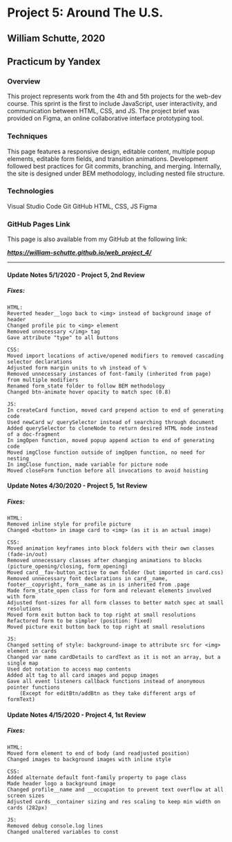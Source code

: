 # Project 5: Around The U.S.
## William Schutte, 2020
Practicum by Yandex
-----
### Overview
This project represents work from the 4th and 5th projects for the web-dev course. This sprint is the first to include
JavaScript, user interactivity, and communication between HTML, CSS, and JS. The project brief was provided on Figma, 
an online collaborative interface prototyping tool. 

### Techniques
This page features a responsive design, editable content, multiple popup elements, editable form fields, and transition
animations.
Development followed best practices for Git commits, branching, and merging.
Internally, the site is designed under BEM methodology, including nested file structure. 

### Technologies
Visual Studio Code
Git
GitHub
HTML, CSS, JS
Figma

### GitHub Pages Link

This page is also available from my GitHub at the following link:

***https://william-schutte.github.io/web_project_4/***

-----
#### Update Notes 5/1/2020 - Project 5, 2nd Review

##### Fixes:
    HTML:
    Reverted header__logo back to <img> instead of background image of header
    Changed profile pic to <img> element
    Removed unnecessary </img> tag
    Gave attribute "type" to all buttons

    CSS:
    Moved import locations of active/opened modifiers to removed cascading selector declarations
    Adjusted form margin units to vh instead of %
    Removed unnecessary instances of font-family (inherited from page) from multiple modifiers
    Renamed form_state folder to follow BEM methodology
    Changed btn-animate hover opacity to match spec (0.8)

    JS:
    In createCard function, moved card prepend action to end of generating code
    Used newCard w/ querySelector instead of searching through document
    Added querySelector to cloneNode to return desired HTML node instead of a doc-fragment
    In imgOpen function, moved popup append action to end of generating code
    Moved imgClose function outside of imgOpen function, no need for nesting
    In imgClose function, made variable for picture node
    Moved closeForm function before all invocations to avoid hoisting
    

#### Update Notes 4/30/2020 - Project 5, 1st Review

##### Fixes:
    HTML:
    Removed inline style for profile picture 
    Changed <button> in image card to <img> (as it is an actual image)

    CSS:
    Moved animation keyframes into block folders with their own classes (fade-in/out)
    Removed unnecessary classes after changing animations to blocks (picture_opening/closing, form_opening)
    Moved card__fav-button_active to own folder (but imported in card.css)
    Removed unnecessary font declarations in card__name, footer__copyright, form__name as in is inherited from .page
    Made form_state_open class for form and relevant elements involved with form
    Adjusted font-sizes for all form classes to better match spec at small resolutions
    Moved form exit button back to top right at small resolutions
    Refactored form to be simpler (position: fixed)
    Moved picture exit button back to top right at small resolutions

    JS:
    Changed setting of style: background-image to attribute src for <img> element in cards
    Changed var name cardDetails to cardText as it is not an array, but a single map
    Used dot notation to access map contents
    Added alt tag to all card images and popup images
    Gave all event listeners callback functions instead of anonymous pointer functions
        (Except for editBtn/addBtn as they take different args of formText)


#### Update Notes 4/15/2020 - Project 4, 1st Review

##### Fixes:
    HTML:
    Moved form element to end of body (and readjusted position)
    Changed images to background images with inline style

    CSS:
    Added alternate default font-family property to page class
    Made header logo a background image
    Changed profile__name and __occupation to prevent text overflow at all screen sizes
    Adjusted cards__container sizing and res scaling to keep min width on cards (282px)

    JS:
    Removed debug console.log lines
    Changed unaltered variables to const
